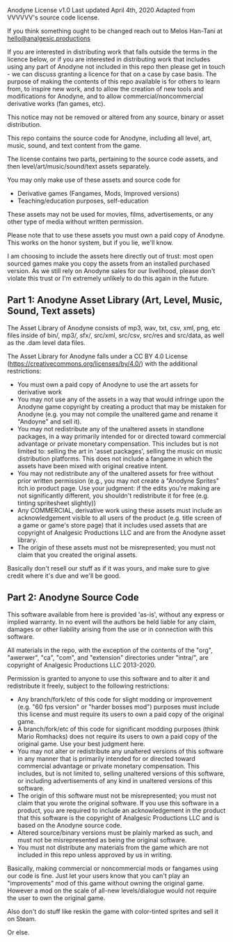 Anodyne License v1.0
Last updated April 4th, 2020
Adapted from VVVVVV's source code license.

If you think something ought to be changed reach out to Melos Han-Tani at hello@analgesic.productions

If you are interested in distributing work that falls outside the terms in the licence below, or if you are interested in distributing work that includes using any part of Anodyne not included in this repo then please get in touch - we can discuss granting a licence for that on a case by case basis. The purpose of making the contents of this repo available is for others to learn from, to inspire new work, and to allow the creation of new tools and modifications for Anodyne, and to allow commercial/noncommercial derivative works (fan games, etc).

This notice may not be removed or altered from any source, binary or asset distribution.

This repo contains the source code for Anodyne, including all level, art, music, sound, and text content from the game.

The license contains two parts, pertaining to the source code assets, and then level/art/music/sound/text assets separately.

You may only make use of these assets and source code for 

- Derivative games (Fangames, Mods, Improved versions)
- Teaching/education purposes, self-education

These assets may not be used for movies, films, advertisements, or any other type of media without written permission.

Please note that to use these assets you must own a paid copy of Anodyne. This works on the honor system, but if you lie, we'll know.

I am choosing to include the assets here directly out of trust: most open sourced games make you copy the assets from an installed purchased version. As we still rely on Anodyne sales for our livelihood, please don't violate this trust or I'm extremely unlikely to do this again in the future.


Part 1: Anodyne Asset Library (Art, Level, Music, Sound, Text assets)
-------------

The Asset Library of Anodyne consists of mp3, wav, txt, csv, xml, png, etc files inside of bin/, mp3/, sfx/, src/xml, src/csv, src/res and src/data, as well as the .dam level data files.

The Asset Library for Anodyne falls under a CC BY 4.0 License (https://creativecommons.org/licenses/by/4.0/) with the additional restrictions:

- You must own a paid copy of Anodyne to use the art assets for derivative work
- You may not use any of the assets in a way that would infringe upon the Anodyne game copyright by creating a product that may be mistaken for Anodyne (e.g. you may not compile the unaltered game and rename it "Andoyne" and sell it).
- You may not redistribute any of the unaltered assets in standlone packages, in a way primarily intended for or directed toward commercial advantage or private monetary compensation. This includes but is not limited to: selling the art in 'asset packages', selling the music on music distribution platforms. This does not include a fangame in which the assets have been mixed with original creative intent.
- You may not redistribute any of the unaltered assets for free without prior written permission (e.g., you may not create a "Anodyne Sprites" itch.io product page. Use your judgment: if the edits you're making are not significantly different, you shouldn't redistribute it for free (e.g. tinting spritesheet slightly))
- Any COMMERCIAL, derivative work using these assets must include an acknowledgement visible to all users of the product (e.g. title screen of a game or game's store page) that it includes used assets that are copyright of Analgesic Productions LLC and are from the Anodyne asset library.
- The origin of these assets must not be misrepresented; you must not claim that you created the original assets.

Basically don't resell our stuff as if it was yours, and make sure to give credit where it's due and we'll be good.


Part 2: Anodyne Source Code 
-------

This software available from here is provided 'as-is', without any express or implied warranty. In no event will the authors be held liable for any claim, damages or other liability arising from the use or in connection with this software. 

All materials in the repo, with the exception of the contents of the "org", "awerwer", "ca", "com", and "extension" directories under "intra/", are copyright of Analgesic Productions LLC 2013-2020.

Permission is granted to anyone to use this software and to alter it and redistribute it freely, subject to the following restrictions:

- Any branch/fork/etc of this code for slight modding or improvement (e.g. "60 fps version" or "harder bosses mod") purposes must include this license and must require its users to own a paid copy of the original game.
- A branch/fork/etc of this code for significant modding purposes (think Mario Romhacks) does not require its users to own a paid copy of the original game. Use your best judgment here.
 - You may not alter or redistribute any unaltered versions of this software in any manner that is primarily intended for or directed toward commercial advantage or private monetary compensation. This includes, but is not limited to, selling unaltered versions of this software, or including advertisements of any kind in unaltered versions of this software.
 - The origin of this software must not be misrepresented; you must not claim that you wrote the original software. If you use this software in a product, you are required to include an acknowledgement in the product that this software is the copyright of Analgesic Productions LLC and is based on the Anodyne source code.
 - Altered source/binary versions must be plainly marked as such, and must not be misrepresented as being the original software.
 - You must not distribute any materials from the game which are not included in this repo unless approved by us in writing. 

Basically, making commercial or noncommercial mods or fangames using our code is fine. Just let your users know that you can't play an "improvements" mod of this game without owning the original game. However a mod on the scale of all-new levels/dialogue would not require the user to own the original game.

Also don't do stuff like reskin the game with color-tinted sprites and sell it on Steam. 

Or else.













